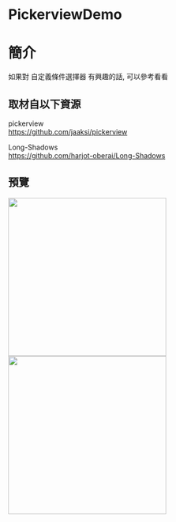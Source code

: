 # PickerviewDemo

簡介
==================================
如果對 自定義條件選擇器 有興趣的話, 可以參考看看                                   

取材自以下資源
--------
pickerview                                   
https://github.com/jaaksi/pickerview

Long-Shadows          
https://github.com/harjot-oberai/Long-Shadows
                              
預覽
--------
<p align="left">
  <img src="https://i.imgur.com/WTDeyuy.png" width="320"/>
  </span>  
  <img src="https://i.imgur.com/qq9mKUm.png" width="320"/>
</p>                  

